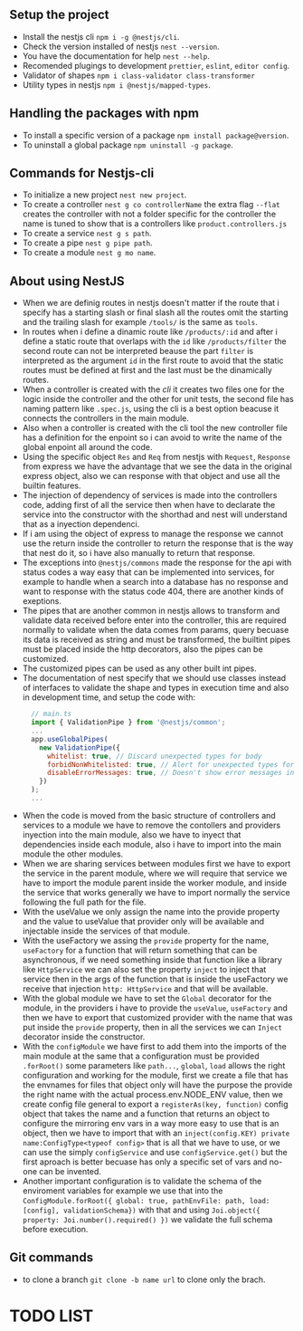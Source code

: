 ## Setup the project

- Install the nestjs cli `npm i -g @nestjs/cli`. 
- Check the version installed of nestjs `nest --version`.
- You have the documentation for help `nest --help`.
- Recomended plugings to development `prettier`, `eslint`, `editor config`.
- Validator of shapes `npm i class-validator class-transformer`
- Utility types in nestjs `npm i @nestjs/mapped-types`.

## Handling the packages with npm

- To install a specific version of a package `npm install package@version`.
- To uninstall a global package `npm uninstall -g package`.

## Commands for Nestjs-cli

- To initialize a new project `nest new project`.
- To create a controller `nest g co controllerName` the extra flag `--flat`
  creates the controller with not a folder specific for the controller the
  name is tuned to show that is a controllers like `product.controllers.js`
- To create a service `nest g s path`.
- To create a pipe `nest g pipe path`.
- To create a module `nest g mo name`.

## About using NestJS

- When we are definig routes in nestjs doesn't matter if the route that i
  specify has a starting slash or final slash all the routes omit the starting
  and the trailing slash for example `/tools/` is the same as `tools`.
- In routes when i define a dinamic route like `/products/:id` and after
  i define a static route that overlaps with the `id` like `/products/filter`
  the second route can not be interpreted beause the part `filter` is interpreted
  as the argument `id` in the first route to avoid that the static routes must
  be defined at first and the last must be the dinamically routes.
- When a controller is created with the _cli_ it creates two files one for the
  logic inside the controller and the other for unit tests, the second file has
  naming pattern like `.spec.js`, using the cli is a best option beacuse it
  connects the controllers in the main module.
- Also when a controller is created with the cli tool the new controller file
  has a definition for the enpoint so i can avoid to write the name of the global
  enpoint all around the code.
- Using the specific object `Res` and `Req` from nestjs with `Request`, `Response`
  from express we have the advantage that we see the data in the original express
  object, also we can response with that object and use all the builtin features.
- The injection of dependency of services is made into the controllers code, adding
  first of all the service then when have to declarate the service into the constructor
  with the shorthad and nest will understand that as a inyection dependenci.
- If i am using the object of express to manage the response we cannot use the
  return inside the controller to return the response that is the way that nest
  do it, so i have also manually to return that response.
- The exceptions into `@nestjs/commons` made the response for the api with status
  codes a way easy that can be implemented into services, for example to handle 
  when a search into a database has no response and want to response with the status
  code 404, there are another kinds of exeptions.
- The pipes that are another common in nestjs allows to transform and validate data
  received before enter into the controller, this are required normally to validate
  when the data comes from params, query becuase its data is received as string and
  must be transformed, the builtint pipes must be placed inside the http decorators,
  also the pipes can be customized.
- The customized pipes can be used as any other built int pipes.
- The documentation of nest specify that we should use classes instead of interfaces
  to validate the shape and types in execution time and also in development time, and
  setup the code with:
  ```javascript
    // main.ts
    import { ValidationPipe } from '@nestjs/common';
    ...
    app.useGlobalPipes(
      new ValidationPipe({
        whitelist: true, // Discard unexpected types for body
        forbidNonWhitelisted: true, // Alert for unexpected types for body
        disableErrorMessages: true, // Doesn't show error messages in production
      })
    );
    ...
  ```
- When the code is moved from the basic structure of controllers and services to a module
  we have to remove the contollers and providers inyection into the main module, also we
  have to inyect that dependencies inside each module, also i have to import into the main
  module the other modules.
- When we are sharing services between modules first we have to export the service in the
  parent module, where we will require that service we have to import the module parent inside
  the worker module, and inside the service that works generally we have to import normally
  the service following the full path for the file.
- With the useValue we only assign the name into the provide property and the value to useValue
  that provider only will be available and injectable inside the services of that module.
- With the useFactory we assing the `provide` property for the name, `useFactory` for a function
  that will return something that can be asynchronous, if we need something inside that function
  like a library like `HttpService` we can also set the property `inject` to inject that service
  then in the args of the function that is inside the useFactory we receive that injection
  `http: HttpService` and that will be available.
- With the global module we have to set the `Global` decorator for the module, in the providers
  i have to provide the `useValue`, `useFactory` and then we have to export that customized
  provider with the name that was put inside the `provide` property, then in all the services
  we can `Inject` decorator inside the constructor. 
- With the `configModule` we have first to add them into the imports of the main module at the
  same that a configuration must be provided `.forRoot()` some parameters like `path...`, `global`,
  `load` allows the right configuration and working for the module, first we create a file that
  has the envnames for files that object only will have the purpose the provide the right name
  with the actual process.env.NODE_ENV value, then we create config file general to export a 
  `registerAs(key, function)` config object that takes the name and a function that returns an 
  object to configure the mirroring env vars in a way more easy to use that is an object, then
  we have to import that with an `inject(config.KEY) private name:ConfigType<typeof config>` that
  is all that we have to use, or we can use the simply `configService` and use `configService.get()`
  but the first aproach is better becuase has only a specific set of vars and no-one can be invented.
- Another important configuration is to validate the schema of the enviroment variables for example
  we use that into the `ConfigModule.forRoot({ global: true, pathEnvFile: path, load: [config], validationSchema})` with that and using `Joi.object({ property: Joi.number().required() })` we
  validate the full schema before execution.

## Git commands
- to clone a branch `git clone -b name url` to clone only the brach.

# TODO LIST

